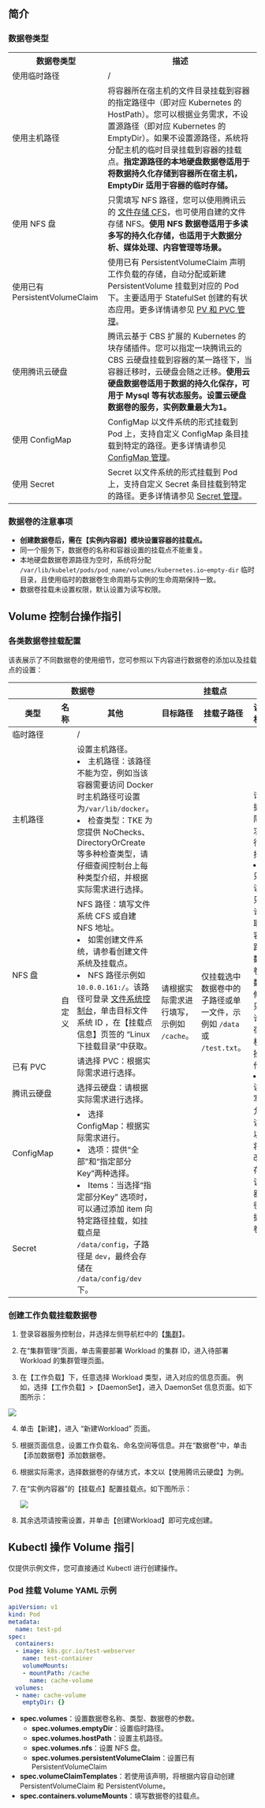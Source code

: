 

## 简介

### 数据卷类型

<table>
	<tr>
	<th>数据卷类型</th>	<th>描述</th>
	</tr>
	<tr>
	<td>使用临时路径</td>
	<td>/</td>
	</tr>
	<tr>
	<td>使用主机路径</td>
	<td>将容器所在宿主机的文件目录挂载到容器的指定路径中（即对应 Kubernetes 的 HostPath）。您可以根据业务需求，不设置源路径（即对应 Kubernetes 的 EmptyDir）。如果不设置源路径，系统将分配主机的临时目录挂载到容器的挂载点。<b>指定源路径的本地硬盘数据卷适用于将数据持久化存储到容器所在宿主机，EmptyDir 适用于容器的临时存储。</b></td>
	</tr>
	<tr>
	<td>使用 NFS 盘</td>
	<td>只需填写 NFS 路径，您可以使用腾讯云的 <a href="https://intl.cloud.tencent.com/document/product/582/9127">文件存储 CFS</a>，也可使用自建的文件存储 NFS。<b>使用 NFS 数据卷适用于多读多写的持久化存储，也适用于大数据分析、媒体处理、内容管理等场景。</b></td>
	</tr>
	<tr>
	<td>使用已有 PersistentVolumeClaim</td>
	<td>使用已有 PersistentVolumeClaim 声明工作负载的存储，自动分配或新建 PersistentVolume 挂载到对应的 Pod 下。主要适用于 StatefulSet 创建的有状态应用。更多详情请参见 <a href="https://intl.cloud.tencent.com/document/product/457/30679">PV 和 PVC 管理</a>。</td>
	</tr>
	<tr>
	<td>使用腾讯云硬盘</td>
	<td>腾讯云基于 CBS 扩展的 Kubernetes 的块存储插件。您可以指定一块腾讯云的 CBS 云硬盘挂载到容器的某一路径下，当容器迁移时，云硬盘会随之迁移。<b>使用云硬盘数据卷适用于数据的持久化保存，可用于 Mysql 等有状态服务。设置云硬盘数据卷的服务，实例数量最大为1。</b></td>
	</tr>
	<tr>
	<td>使用 ConfigMap</td>
	<td>ConfigMap 以文件系统的形式挂载到 Pod 上，支持自定义 ConfigMap 条目挂载到特定的路径。更多详情请参见 <a href="https://intl.cloud.tencent.com/document/product/457/30675">ConfigMap 管理</a>。</td>
	</tr>
	<tr>
	<td>使用 Secret</td>
	<td>Secret 以文件系统的形式挂载到 Pod 上，支持自定义 Secret 条目挂载到特定的路径。更多详情请参见 <a href="https://intl.cloud.tencent.com/document/product/457/30676">Secret 管理</a>。</td>
	</tr>
</table>




### 数据卷的注意事项

- **创建数据卷后，需在【实例内容器】模块设置容器的挂载点。**
- 同一个服务下，数据卷的名称和容器设置的挂载点不能重复。
- 本地硬盘数据卷源路径为空时，系统将分配 `/var/lib/kubelet/pods/pod_name/volumes/kubernetes.io~empty-dir` 临时目录，且使用临时的数据卷生命周期与实例的生命周期保持一致。
- 数据卷挂载未设置权限，默认设置为读写权限。

## Volume 控制台操作指引

### 各类数据卷挂载配置
该表展示了不同数据卷的使用细节，您可参照以下内容进行数据卷的添加以及挂载点的设置：
<table>
<thead>
        <tr>
            <th colspan="3" class="text-center salesInfoStyle">
                数据卷
            </th>
            <th colspan="3" class="text-center dispositionStyle">
                挂载点
            </th>
        </tr>
      <tr>
        <!-- <th style="position: relative;" [style.top]="columnTop"><span></span></th> -->
        <th style="position: relative;" class="salesInfoStyle" [style.top]="columnTop"><span rtsort="del_order">类型</span></th>
        <th style="position: relative;" class="salesInfoStyle" [style.top]="columnTop"><span rtsort="type">名称</span></th>
        <th style="position: relative;" class="salesInfoStyle" [style.top]="columnTop"><span>其他</span></th>
        <th style="position: relative;" class="salesInfoStyle" [style.top]="columnTop"><span rtsort="plant">目标路径</span></th>
        <th style="position: relative;" class="salesInfoStyle" [style.top]="columnTop"><span rtsort="customer">挂载子路径</span></th>
        <th style="position: relative;" class="salesInfoStyle" [style.top]="columnTop"><span rtsort="shipto">读写权限</span></th>
      </tr>
    </thead>
    <tbody><tr>
        <td>临时路径</td><td rowspan="8">自定义</td><td>/</td><td rowspan="8">请根据实际需求进行填写，示例如 <code>/cache</code>。</td><td rowspan="8">仅挂载选中数据卷中的子路径或单一文件，示例如 <code>/data</code> 或 <code>/test.txt</code>。</td><td rowspan="8">请根据实际需求进行选择。<li>只读：只允许读取该容器路径数据卷，数据修改只允许在宿主机上操作。</li><li>读写：允许读取以及将修改保存到该容器路径数据卷。</li></td>
    </tr>
    <tr>
        <td>主机路径</td><td>设置主机路径。<li>主机路径：该路径不能为空，例如当该容器需要访问 Docker 时主机路径可设置为<code>/var/lib/docker</code>。</li><li>检查类型：TKE 为您提供 NoChecks、DirectoryOrCreate 等多种检查类型，请仔细查阅控制台上每种类型介绍，并根据实际需求进行选择。</li></td>
    </tr>
    <tr>
        <td> NFS 盘</td><td> NFS 路径：填写文件系统 CFS 或自建 NFS 地址。<li>如需创建文件系统，请参看<a herf="https://intl.cloud.tencent.com/document/product/582/9132">创建文件系统及挂载点。</a></li><li> NFS 路径示例如<code>10.0.0.161:/</code>。该路径可登录 <a href="https://console.cloud.tencent.com/cfs" target="_blank">文件系统控制台</a>，单击目标文件系统 ID ，在【挂载点信息】页签的 “Linux 下挂载目录”中获取。</li></td>
    </tr>
    <tr>
        <td>已有 PVC</td><td>请选择 PVC：根据实际需求进行选择。</td>
    </tr>
    <tr>
        <td>腾讯云硬盘</td><td>选择云硬盘：请根据实际需求进行选择。</td>
    </tr>
    <tr>
        <td>ConfigMap</td><td rowspan="2"><li>选择 ConfigMap：根据实际需求进行。</li><li>选项：提供“全部”和“指定部分Key”两种选择。</li><li>Items：当选择“指定部分Key” 选项时，可以通过添加 item 向特定路径挂载，如挂载点是 <code>/data/config</code>，子路径是 <code>dev</code>，最终会存储在 <code>/data/config/dev</code> 下。</li></td>
    </tr>
    <tr>
        <td>Secret</td>
</tr></tbody></table>

### 创建工作负载挂载数据卷

1. 登录容器服务控制台，并选择左侧导航栏中的【[集群](https://console.cloud.tencent.com/tke2/cluster)】。

2. 在“集群管理”页面，单击需要部署 Workload 的集群 ID，进入待部署 Workload 的集群管理页面。

3. 在【工作负载】下，任意选择 Workload 类型，进入对应的信息页面。
  例如，选择【工作负载】>【DaemonSet】，进入 DaemonSet 信息页面。如下图所示：

  ![](https://main.qcloudimg.com/raw/33e75aa3aab80d66c1dbcd4702cb564c.png)

4. 单击【新建】，进入 “新建Workload” 页面。

5. 根据页面信息，设置工作负载名、命名空间等信息。并在“数据卷”中，单击【添加数据卷】添加数据卷。

6. 根据实际需求，选择数据卷的存储方式，本文以【使用腾讯云硬盘】为例。

7. 在“实例内容器”的【挂载点】配置挂载点。如下图所示：

   ![](https://main.qcloudimg.com/raw/c3270454a7520ffac86c94917905012f.png)

8. 其余选项请按需设置，并单击【创建Workload】即可完成创建。

## Kubectl 操作 Volume 指引

仅提供示例文件，您可直接通过 Kubectl 进行创建操作。

### Pod 挂载 Volume YAML 示例
```Yaml
apiVersion: v1
kind: Pod
metadata:
  name: test-pd
spec:
  containers:
  - image: k8s.gcr.io/test-webserver
    name: test-container
    volumeMounts:
    - mountPath: /cache
      name: cache-volume
  volumes:
  - name: cache-volume
    emptyDir: {}
```
- **spec.volumes**：设置数据卷名称、类型、数据卷的参数。
  - **spec.volumes.emptyDir**：设置临时路径。
  - **spec.volumes.hostPath**：设置主机路径。
  - **spec.volumes.nfs**：设置 NFS 盘。
  - **spec.volumes.persistentVolumeClaim**：设置已有 PersistentVolumeClaim
- **spec.volumeClaimTemplates**：若使用该声明，将根据内容自动创建 PersistentVolumeClaim 和 PersistentVolume。
- **spec.containers.volumeMounts**：填写数据卷的挂载点。
